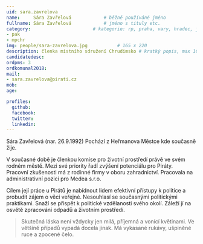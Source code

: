 ```yaml
---
uid: sara.zavrelova
name:     Sára Zavřelová      		# běžně používáné jméno
fullname: Sára Zavřelová      		# jméno s tituly etc.
category:                 		# kategorie: rp, praha, vary, hradec, jmk, senat
- pak
- mpchr
img: people/sara-zavrelova.jpg           # 165 x 220
description: členka místního sdružení Chrudimsko # kratký popis, max 160 znaků
candidatedesc: 
ordpms: 3
ordkomunal2018: 
mail:
- sara.zavrelova@pirati.cz
mob: 
age: 

profiles:
  github: 
  facebook: 
  twitter:
  linkedin:
---
```


Sára Zavřelová (nar. 26.9.1992) Pochází z Heřmanova Městce kde současně žije. 


V současné době je členkou komise pro životní prostředí právě ve svém rodném městě. Mezi své priority řadí zvýšení potenciálu pro 
Piráty.   
Pracovní zkušenosti má z rodinné firmy v oboru zahradnictví. Pracovala 
na administrativní pozici pro Medea s.r.o.  


 Cílem její práce u Pirátů je nabídnout lidem efektivní přístupy k 
politice a probudit zájem o věci veřejné. Nesouhlasí se současnými 
politickými praktikami. Snaží se přispět k politické vzdělanosti svého 
okolí. Záleží jí na osvětě zpracování odpadů a životním prostředí.



>Skutečná láska není vždycky jen milá, příjemná a vonící květinami. Ve většině případů vypadá docela jinak.                   Má vykasané rukávy, ušpiněné ruce a zpocené čelo.



